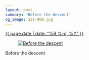 ```yaml
---
layout: post
summary: 'Before the descent'
og_image: 521-960.jpg
---
```


<div class="post">
 <time>
  <a href="/521">
   {{ page.date | date: "%B %-d, %Y" }}
  </a>
 </time>
 <a href="/521">
  <figure data-taken="8/14/2016">
   <img alt="Before the descent" sizes="(min-width: 700px) 50vw, calc(100vw - 2rem)" src="{{ site.assets_url }}/521-480.jpg" srcset="{{ site.assets_url }}/521-240.jpg 240w, {{ site.assets_url }}/521-480.jpg 480w, {{ site.assets_url }}/521-720.jpg 720w, {{ site.assets_url }}/521-960.jpg 960w"/>
  </figure>
 </a>
 <span>
  Before the descent
 </span>
</div>
